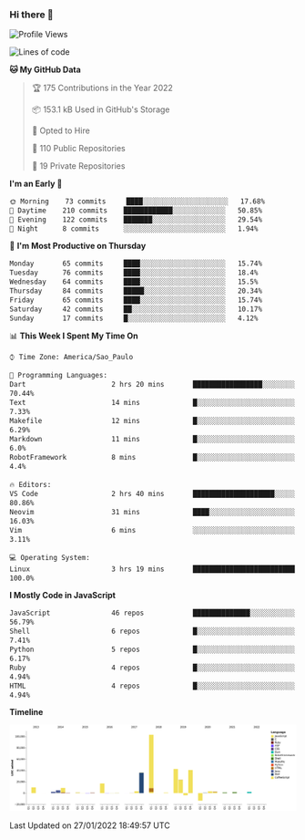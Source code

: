 ### Hi there 👋

<!--START_SECTION:waka-->
![Profile Views](http://img.shields.io/badge/Profile%20Views-0-blue)

![Lines of code](https://img.shields.io/badge/From%20Hello%20World%20I%27ve%20Written-294%20Thousand%20lines%20of%20code-blue)

**🐱 My GitHub Data** 

> 🏆 175 Contributions in the Year 2022
 > 
> 📦 153.1 kB Used in GitHub's Storage 
 > 
> 💼 Opted to Hire
 > 
> 📜 110 Public Repositories 
 > 
> 🔑 19 Private Repositories  
 > 
**I'm an Early 🐤** 

```text
🌞 Morning    73 commits     ████░░░░░░░░░░░░░░░░░░░░░   17.68% 
🌆 Daytime    210 commits    ████████████░░░░░░░░░░░░░   50.85% 
🌃 Evening    122 commits    ███████░░░░░░░░░░░░░░░░░░   29.54% 
🌙 Night      8 commits      ░░░░░░░░░░░░░░░░░░░░░░░░░   1.94%

```
📅 **I'm Most Productive on Thursday** 

```text
Monday       65 commits     ████░░░░░░░░░░░░░░░░░░░░░   15.74% 
Tuesday      76 commits     ████░░░░░░░░░░░░░░░░░░░░░   18.4% 
Wednesday    64 commits     ████░░░░░░░░░░░░░░░░░░░░░   15.5% 
Thursday     84 commits     █████░░░░░░░░░░░░░░░░░░░░   20.34% 
Friday       65 commits     ████░░░░░░░░░░░░░░░░░░░░░   15.74% 
Saturday     42 commits     ██░░░░░░░░░░░░░░░░░░░░░░░   10.17% 
Sunday       17 commits     █░░░░░░░░░░░░░░░░░░░░░░░░   4.12%

```


📊 **This Week I Spent My Time On** 

```text
⌚︎ Time Zone: America/Sao_Paulo

💬 Programming Languages: 
Dart                     2 hrs 20 mins       █████████████████░░░░░░░░   70.44% 
Text                     14 mins             █░░░░░░░░░░░░░░░░░░░░░░░░   7.33% 
Makefile                 12 mins             █░░░░░░░░░░░░░░░░░░░░░░░░   6.29% 
Markdown                 11 mins             █░░░░░░░░░░░░░░░░░░░░░░░░   6.0% 
RobotFramework           8 mins              █░░░░░░░░░░░░░░░░░░░░░░░░   4.4%

🔥 Editors: 
VS Code                  2 hrs 40 mins       ████████████████████░░░░░   80.86% 
Neovim                   31 mins             ████░░░░░░░░░░░░░░░░░░░░░   16.03% 
Vim                      6 mins              ░░░░░░░░░░░░░░░░░░░░░░░░░   3.11%

💻 Operating System: 
Linux                    3 hrs 19 mins       █████████████████████████   100.0%

```

**I Mostly Code in JavaScript** 

```text
JavaScript               46 repos            ██████████████░░░░░░░░░░░   56.79% 
Shell                    6 repos             █░░░░░░░░░░░░░░░░░░░░░░░░   7.41% 
Python                   5 repos             █░░░░░░░░░░░░░░░░░░░░░░░░   6.17% 
Ruby                     4 repos             █░░░░░░░░░░░░░░░░░░░░░░░░   4.94% 
HTML                     4 repos             █░░░░░░░░░░░░░░░░░░░░░░░░   4.94%

```


**Timeline**

![Chart not found](https://raw.githubusercontent.com/jampow/jampow/master/charts/bar_graph.png) 


 Last Updated on 27/01/2022 18:49:57 UTC
<!--END_SECTION:waka-->
